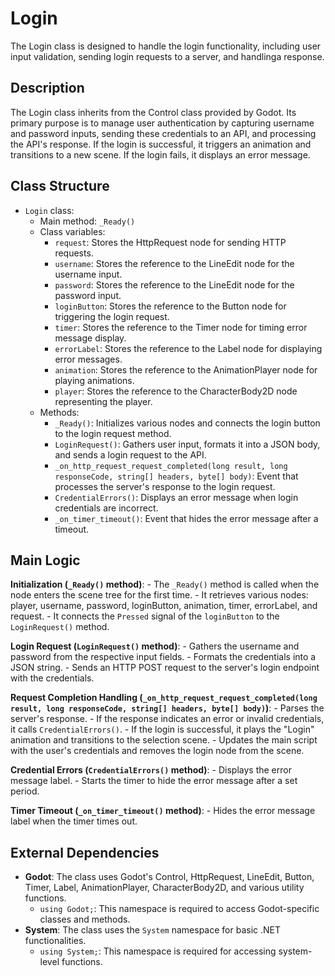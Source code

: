 # Login

The Login class is designed to handle the login functionality, including user input validation, sending login requests to a server, and handlinga response.

## Description

The Login class inherits from the Control class provided by Godot. Its primary purpose is to manage user authentication by capturing username and password inputs, sending these credentials to an API, and processing the API's response. If the login is successful, it triggers an animation and transitions to a new scene. If the login fails, it displays an error message.

## Class Structure

- `Login` class:
  - Main method: `_Ready()`
  - Class variables:
    - `request`: Stores the HttpRequest node for sending HTTP requests.
    - `username`: Stores the reference to the LineEdit node for the username input.
    - `password`: Stores the reference to the LineEdit node for the password input.
    - `loginButton`: Stores the reference to the Button node for triggering the login request.
    - `timer`: Stores the reference to the Timer node for timing error message display.
    - `errorLabel`: Stores the reference to the Label node for displaying error messages.
    - `animation`: Stores the reference to the AnimationPlayer node for playing animations.
    - `player`: Stores the reference to the CharacterBody2D node representing the player.
  - Methods:
    - `_Ready()`: Initializes various nodes and connects the login button to the login request method.
    - `LoginRequest()`: Gathers user input, formats it into a JSON body, and sends a login request to the API.
    - `_on_http_request_request_completed(long result, long responseCode, string[] headers, byte[] body)`: Event that processes the server's response to the login request.
    - `CredentialErrors()`: Displays an error message when login credentials are incorrect.
    - `_on_timer_timeout()`: Event that hides the error message after a timeout.

## Main Logic

**Initialization (`_Ready()` method)**:
    - The `_Ready()` method is called when the node enters the scene tree for the first time.
    - It retrieves various nodes: player, username, password, loginButton, animation, timer, errorLabel, and request.
    - It connects the `Pressed` signal of the `loginButton` to the `LoginRequest()` method.

**Login Request (`LoginRequest()` method)**:
    - Gathers the username and password from the respective input fields.
    - Formats the credentials into a JSON string.
    - Sends an HTTP POST request to the server's login endpoint with the credentials.

**Request Completion Handling (`_on_http_request_request_completed(long result, long responseCode, string[] headers, byte[] body)`)**:
    - Parses the server's response.
    - If the response indicates an error or invalid credentials, it calls `CredentialErrors()`.
    - If the login is successful, it plays the "Login" animation and transitions to the selection scene.
    - Updates the main script with the user's credentials and removes the login node from the scene.

**Credential Errors (`CredentialErrors()` method)**:
    - Displays the error message label.
    - Starts the timer to hide the error message after a set period.

**Timer Timeout (`_on_timer_timeout()` method)**:
    - Hides the error message label when the timer times out.

## External Dependencies

- **Godot**: The class uses Godot's Control, HttpRequest, LineEdit, Button, Timer, Label, AnimationPlayer, CharacterBody2D, and various utility functions.
  - `using Godot;`: This namespace is required to access Godot-specific classes and methods.
- **System**: The class uses the `System` namespace for basic .NET functionalities.
  - `using System;`: This namespace is required for accessing system-level functions.
